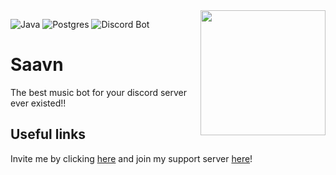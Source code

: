 <img src="https://cdn.discordapp.com/avatars/964124925382238289/853c54675a79ad001125908e9ccf0cda.webp?size=1024" align="right" width=200 height=200>

![Java](https://img.shields.io/badge/java-%23000000.svg?style=for-the-badge&logo=java&logoColor=orange)
![Postgres](https://img.shields.io/badge/postgres-%23316192.svg?style=for-the-badge&logo=postgresql&logoColor=white)
![Discord Bot](https://img.shields.io/badge/Discord-7289DA?style=for-the-badge&logo=discord&logoColor=white)

# Saavn
The best music bot for your discord server ever existed!!

## Useful links
Invite me by clicking [here](https://discord.com/api/oauth2/authorize?client_id=964124925382238289&permissions=8&scope=bot) and join my support server [here](https://discord.gg/Zrv9T3uxA3)!

<!-- ## Statistics
[![Contributors over time](https://contributor-graph-api.apiseven.com/contributors-svg?chart=contributorOverTime&repo=Naereen/badges)](https://www.apiseven.com/en/contributor-graph?chart=contributorOverTime&repo=Naereen/badges) -->
